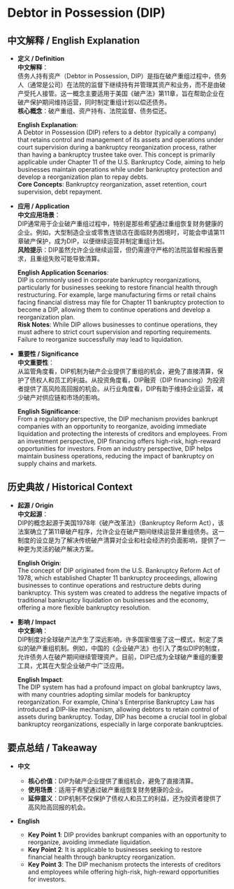# Debtor in Possession (DIP)

## 中文解释 / English Explanation

* **定义 / Definition**  
  **中文解释**：  
  债务人持有资产（Debtor in Possession, DIP）是指在破产重组过程中，债务人（通常是公司）在法院的监督下继续持有并管理其资产和业务，而不是由破产受托人接管。这一概念主要适用于美国《破产法》第11章，旨在帮助企业在破产保护期间维持运营，同时制定重组计划以偿还债务。  
  **核心概念**：破产重组、资产持有、法院监督、债务偿还。  

  **English Explanation**:  
  A Debtor in Possession (DIP) refers to a debtor (typically a company) that retains control and management of its assets and operations under court supervision during a bankruptcy reorganization process, rather than having a bankruptcy trustee take over. This concept is primarily applicable under Chapter 11 of the U.S. Bankruptcy Code, aiming to help businesses maintain operations while under bankruptcy protection and develop a reorganization plan to repay debts.  
  **Core Concepts**: Bankruptcy reorganization, asset retention, court supervision, debt repayment.

* **应用 / Application**  
  **中文应用场景**：  
  DIP通常用于企业破产重组过程中，特别是那些希望通过重组恢复财务健康的企业。例如，大型制造企业或零售连锁店在面临财务困境时，可能会申请第11章破产保护，成为DIP，以便继续运营并制定重组计划。  
  **风险提示**：DIP虽然允许企业继续运营，但仍需遵守严格的法院监督和报告要求，且重组失败可能导致清算。  

  **English Application Scenarios**:  
  DIP is commonly used in corporate bankruptcy reorganizations, particularly for businesses seeking to restore financial health through restructuring. For example, large manufacturing firms or retail chains facing financial distress may file for Chapter 11 bankruptcy protection to become a DIP, allowing them to continue operations and develop a reorganization plan.  
  **Risk Notes**: While DIP allows businesses to continue operations, they must adhere to strict court supervision and reporting requirements. Failure to reorganize successfully may lead to liquidation.

* **重要性 / Significance**  
  **中文重要性**：  
  从监管角度看，DIP机制为破产企业提供了重组的机会，避免了直接清算，保护了债权人和员工的利益。从投资角度看，DIP融资（DIP financing）为投资者提供了高风险高回报的机会。从行业角度看，DIP有助于维持企业运营，减少破产对供应链和市场的影响。  

  **English Significance**:  
  From a regulatory perspective, the DIP mechanism provides bankrupt companies with an opportunity to reorganize, avoiding immediate liquidation and protecting the interests of creditors and employees. From an investment perspective, DIP financing offers high-risk, high-reward opportunities for investors. From an industry perspective, DIP helps maintain business operations, reducing the impact of bankruptcy on supply chains and markets.

## 历史典故 / Historical Context

* **起源 / Origin**  
  **中文起源**：  
  DIP的概念起源于美国1978年《破产改革法》（Bankruptcy Reform Act），该法案确立了第11章破产程序，允许企业在破产期间继续运营并重组债务。这一制度的设立是为了解决传统破产清算对企业和社会经济的负面影响，提供了一种更为灵活的破产解决方案。  

  **English Origin**:  
  The concept of DIP originated from the U.S. Bankruptcy Reform Act of 1978, which established Chapter 11 bankruptcy proceedings, allowing businesses to continue operations and restructure debts during bankruptcy. This system was created to address the negative impacts of traditional bankruptcy liquidation on businesses and the economy, offering a more flexible bankruptcy resolution.

* **影响 / Impact**  
  **中文影响**：  
  DIP制度对全球破产法产生了深远影响，许多国家借鉴了这一模式，制定了类似的破产重组机制。例如，中国的《企业破产法》也引入了类似DIP的制度，允许债务人在破产期间继续管理资产。目前，DIP已成为全球破产重组的重要工具，尤其在大型企业破产中广泛应用。  

  **English Impact**:  
  The DIP system has had a profound impact on global bankruptcy laws, with many countries adopting similar models for bankruptcy reorganization. For example, China's Enterprise Bankruptcy Law has introduced a DIP-like mechanism, allowing debtors to retain control of assets during bankruptcy. Today, DIP has become a crucial tool in global bankruptcy reorganizations, especially in large corporate bankruptcies.

## 要点总结 / Takeaway

* **中文**  
  - **核心价值**：DIP为破产企业提供了重组机会，避免了直接清算。  
  - **使用场景**：适用于希望通过破产重组恢复财务健康的企业。  
  - **延伸意义**：DIP机制不仅保护了债权人和员工的利益，还为投资者提供了高风险高回报的机会。  

* **English**  
  - **Key Point 1**: DIP provides bankrupt companies with an opportunity to reorganize, avoiding immediate liquidation.  
  - **Key Point 2**: It is applicable to businesses seeking to restore financial health through bankruptcy reorganization.  
  - **Key Point 3**: The DIP mechanism protects the interests of creditors and employees while offering high-risk, high-reward opportunities for investors.